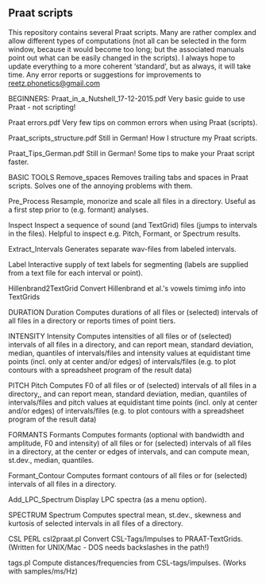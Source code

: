 ## Praat scripts

This repository contains several Praat scripts. Many are rather complex and allow different types of computations (not all can be selected in the form window, because it would become too long; but the associated manuals point out what can be easily changed in the scripts). I always hope to update everything to a more coherent ‘standard’, but as always, it will take time.
Any error reports or suggestions for improvements to <reetz.phonetics@gmail.com>

BEGINNERS:
Praat_in_a_Nutshell_17-12-2015.pdf
Very basic guide to use Praat - not scripting!

Praat errors.pdf
Very few tips on common errors when using Praat (scripts).

Praat_scripts_structure.pdf
Still in German! How I structure my Praat scripts.

Praat_Tips_German.pdf
Still in German! Some tips to make your Praat script faster.


BASIC TOOLS
Remove_spaces
Removes trailing tabs and spaces in Praat scripts.
Solves one of the annoying problems with them.

Pre_Process
Resample, monorize and scale all files in a directory.
Useful as a first step prior to (e.g. formant) analyses.

Inspect
Inspect a sequence of sound (and TextGrid) files (jumps to intervals in the files).
Helpful to inspect e.g. Pitch, Formant, or Spectrum results.

Extract_Intervals
Generates separate wav-files from labeled intervals.

Label
Interactive supply of text labels for segmenting (labels are supplied from a text file for each interval or point).

Hillenbrand2TextGrid
Convert Hillenbrand et al.'s vowels timimg info into TextGrids

DURATION
Duration
Computes durations of all files or (selected) intervals of all files in a directory or reports times of point tiers.


INTENSITY
Intensity
Computes intensities of all files or of (selected) intervals of all files in a directory, and can report mean, standard deviation, median, quantiles of intervals/files and intensity values at equidistant time points (incl. only at center and/or edges) of intervals/files (e.g. to plot contours with a spreadsheet program of the result data)

PITCH
Pitch
Computes F0 of all files or of (selected) intervals of all files in a directory,, and can report mean, standard deviation, median, quantiles of intervals/files and pitch values at equidistant time points (incl. only at center and/or edges) of intervals/files (e.g. to plot contours with a spreadsheet program of the result data)


FORMANTS
Formants
Computes formants (optional with bandwidth and amplitude, F0 and intensity) of all files or for (selected) intervals of all files in a directory,
at the center or edges of intervals, and can compute mean, st.dev., median, quantiles.

Formant_Contour
Computes formant contours of all files or for (selected) intervals of all files in a directory.

Add_LPC_Spectrum
Display LPC spectra (as a menu option).

SPECTRUM
Spectrum
Computes spectral mean, st.dev., skewness and kurtosis of selected intervals in all files of a directory.

CSL PERL
csl2praat.pl
Convert CSL-Tags/Impulses to PRAAT-TextGrids.
(Written for UNIX/Mac - DOS needs backslashes in the path!)

tags.pl
Compute distances/frequencies from CSL-tags/impulses.
(Works with samples/ms/Hz)
